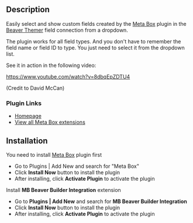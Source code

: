 ## Description

Easily select and show custom fields created by the [Meta Box](https://metabox.io) plugin in the [Beaver Themer](https://www.wpbeaverbuilder.com/beaver-themer/) field connection from a dropdown.

The plugin works for all field types. And you don't have to remember the field name or field ID to type. You just need to select it from the dropdown list.

See it in action in the following video:

https://www.youtube.com/watch?v=8dbqEpZDTU4

(Credit to David McCan)

### Plugin Links

- [Homepage](https://metabox.io/plugins/meta-box-beaver-themer-integrator/)
- [View all Meta Box extensions](https://metabox.io/plugins/)

## Installation

You need to install [Meta Box](https://metabox.io) plugin first

- Go to Plugins | Add New and search for "Meta Box"
- Click **Install Now** button to install the plugin
- After installing, click **Activate Plugin** to activate the plugin

Install **MB Beaver Builder Integration** extension

- Go to **Plugins | Add New** and search for **MB Beaver Builder Integration**
- Click **Install Now** button to install the plugin
- After installing, click **Activate Plugin** to activate the plugin
